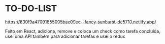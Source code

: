 # TO-DO-LIST
https://630f9a47091855005bae09ec--fancy-sunburst-de5710.netlify.app/

Feito em React, adiciona, remove e coloca um check como tarefa concluída, usei uma API também para adicionar tarefas e usei o redux 
